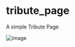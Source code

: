 # tribute_page
A simple Tribute Page

![image](https://user-images.githubusercontent.com/113069946/189483520-ce7de568-6bd9-431a-8f60-d5ae0b31c1f8.png)
